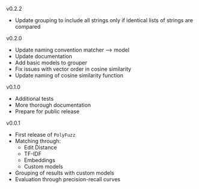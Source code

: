 v0.2.2  
- Update grouping to include all strings only if identical lists of strings are compared  

v0.2.0  
- Update naming convention matcher --> model  
- Update documentation  
- Add basic models to grouper  
- Fix issues with vector order in cosine similarity  
- Update naming of cosine similarity function  

v0.1.0  
- Additional tests  
- More thorough documentation  
- Prepare for public release  

v0.0.1

- First release of `PolyFuzz`
- Matching through:
    - Edit Distance
    - TF-IDF
    - Embeddings
    - Custom models
- Grouping of results with custom models
- Evaluation through precision-recall curves

